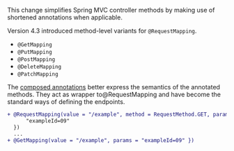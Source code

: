 This change simplifies Spring MVC controller methods by making use of shortened annotations when applicable.

Version 4.3 introduced method-level variants for `@RequestMapping`.
- `@GetMapping`
- `@PutMapping`
- `@PostMapping`
- `@DeleteMapping`
- `@PatchMapping`

The [composed annotations](https://dzone.com/articles/using-the-spring-requestmapping-annotation) better express the semantics of the annotated methods. They act as wrapper to@RequestMapping and have become the standard ways of defining the endpoints.

```diff
+ @RequestMapping(value = "/example", method = RequestMethod.GET, params = {
      "exampleId=09"
  })
  ...
+ @GetMapping(value = "/example", params = "exampleId=09" })
```

